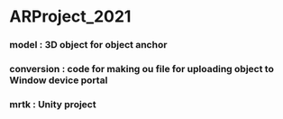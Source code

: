 # ARProject_2021

### model : 3D object for object anchor
### conversion : code for making ou file for uploading object to Window device portal
### mrtk : Unity project 

